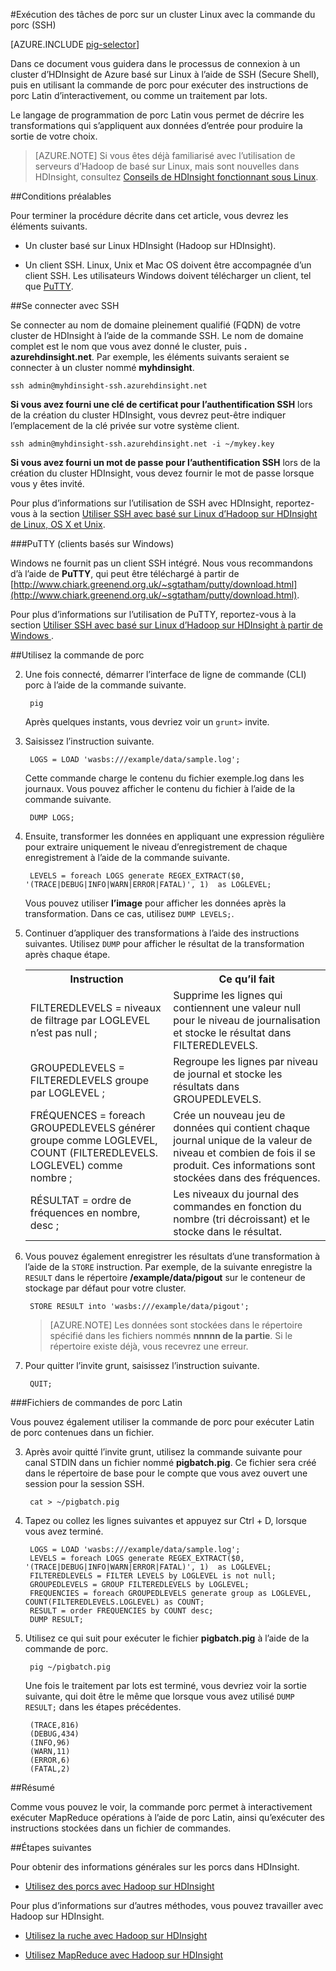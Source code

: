 <properties
   pageTitle="Utiliser Hadoop porc avec SSH sur un cluster HDInsight | Microsoft Azure"
   description="Découvrez comment connecter à un cluster basé sur Linux de Hadoop avec SSH et puis utiliser la commande porc à exécuter de façon interactive les instructions Latin de porc, ou comme un traitement par lots."
   services="hdinsight"
   documentationCenter=""
   authors="Blackmist"
   manager="jhubbard"
   editor="cgronlun"
    tags="azure-portal"/>

<tags
   ms.service="hdinsight"
   ms.devlang="na"
   ms.topic="article"
   ms.tgt_pltfrm="na"
   ms.workload="big-data"
   ms.date="10/11/2016"
   ms.author="larryfr"/>

#<a name="run-pig-jobs-on-a-linux-based-cluster-with-the-pig-command-ssh"></a>Exécution des tâches de porc sur un cluster Linux avec la commande du porc (SSH)

[AZURE.INCLUDE [pig-selector](../../includes/hdinsight-selector-use-pig.md)]

Dans ce document vous guidera dans le processus de connexion à un cluster d’HDInsight de Azure basé sur Linux à l’aide de SSH (Secure Shell), puis en utilisant la commande de porc pour exécuter des instructions de porc Latin d’interactivement, ou comme un traitement par lots.

Le langage de programmation de porc Latin vous permet de décrire les transformations qui s’appliquent aux données d’entrée pour produire la sortie de votre choix.

> [AZURE.NOTE] Si vous êtes déjà familiarisé avec l’utilisation de serveurs d’Hadoop de basé sur Linux, mais sont nouvelles dans HDInsight, consultez [Conseils de HDInsight fonctionnant sous Linux](hdinsight-hadoop-linux-information.md).

##<a id="prereq"></a>Conditions préalables

Pour terminer la procédure décrite dans cet article, vous devrez les éléments suivants.

* Un cluster basé sur Linux HDInsight (Hadoop sur HDInsight).

* Un client SSH. Linux, Unix et Mac OS doivent être accompagnée d’un client SSH. Les utilisateurs Windows doivent télécharger un client, tel que [PuTTY](http://www.chiark.greenend.org.uk/~sgtatham/putty/download.html).

##<a id="ssh"></a>Se connecter avec SSH

Se connecter au nom de domaine pleinement qualifié (FQDN) de votre cluster de HDInsight à l’aide de la commande SSH. Le nom de domaine complet est le nom que vous avez donné le cluster, puis **. azurehdinsight.net**. Par exemple, les éléments suivants seraient se connecter à un cluster nommé **myhdinsight**.

    ssh admin@myhdinsight-ssh.azurehdinsight.net

**Si vous avez fourni une clé de certificat pour l’authentification SSH** lors de la création du cluster HDInsight, vous devrez peut-être indiquer l’emplacement de la clé privée sur votre système client.

    ssh admin@myhdinsight-ssh.azurehdinsight.net -i ~/mykey.key

**Si vous avez fourni un mot de passe pour l’authentification SSH** lors de la création du cluster HDInsight, vous devez fournir le mot de passe lorsque vous y êtes invité.

Pour plus d’informations sur l’utilisation de SSH avec HDInsight, reportez-vous à la section [Utiliser SSH avec basé sur Linux d’Hadoop sur HDInsight de Linux, OS X et Unix](hdinsight-hadoop-linux-use-ssh-unix.md).

###<a name="putty-windows-based-clients"></a>PuTTY (clients basés sur Windows)

Windows ne fournit pas un client SSH intégré. Nous vous recommandons d’à l’aide de **PuTTY**, qui peut être téléchargé à partir de [http://www.chiark.greenend.org.uk/~sgtatham/putty/download.html](http://www.chiark.greenend.org.uk/~sgtatham/putty/download.html).

Pour plus d’informations sur l’utilisation de PuTTY, reportez-vous à la section [Utiliser SSH avec basé sur Linux d’Hadoop sur HDInsight à partir de Windows ](hdinsight-hadoop-linux-use-ssh-windows.md).

##<a id="pig"></a>Utilisez la commande de porc

2. Une fois connecté, démarrer l’interface de ligne de commande (CLI) porc à l’aide de la commande suivante.

        pig

    Après quelques instants, vous devriez voir un `grunt>` invite.

3. Saisissez l’instruction suivante.

        LOGS = LOAD 'wasbs:///example/data/sample.log';

    Cette commande charge le contenu du fichier exemple.log dans les journaux. Vous pouvez afficher le contenu du fichier à l’aide de la commande suivante.

        DUMP LOGS;

4. Ensuite, transformer les données en appliquant une expression régulière pour extraire uniquement le niveau d’enregistrement de chaque enregistrement à l’aide de la commande suivante.

        LEVELS = foreach LOGS generate REGEX_EXTRACT($0, '(TRACE|DEBUG|INFO|WARN|ERROR|FATAL)', 1)  as LOGLEVEL;

    Vous pouvez utiliser **l’image** pour afficher les données après la transformation. Dans ce cas, utilisez `DUMP LEVELS;`.

5. Continuer d’appliquer des transformations à l’aide des instructions suivantes. Utilisez `DUMP` pour afficher le résultat de la transformation après chaque étape.

    <table>
    <tr>
    <th>Instruction</th><th>Ce qu’il fait</th>
    </tr>
    <tr>
    <td>FILTEREDLEVELS = niveaux de filtrage par LOGLEVEL n’est pas null ;</td><td>Supprime les lignes qui contiennent une valeur null pour le niveau de journalisation et stocke le résultat dans FILTEREDLEVELS.</td>
    </tr>
    <tr>
    <td>GROUPEDLEVELS = FILTEREDLEVELS groupe par LOGLEVEL ;</td><td>Regroupe les lignes par niveau de journal et stocke les résultats dans GROUPEDLEVELS.</td>
    </tr>
    <tr>
    <td>FRÉQUENCES = foreach GROUPEDLEVELS générer groupe comme LOGLEVEL, COUNT (FILTEREDLEVELS. LOGLEVEL) comme nombre ;</td><td>Crée un nouveau jeu de données qui contient chaque journal unique de la valeur de niveau et combien de fois il se produit. Ces informations sont stockées dans des fréquences.</td>
    </tr>
    <tr>
    <td>RÉSULTAT = ordre de fréquences en nombre, desc ;</td><td>Les niveaux du journal des commandes en fonction du nombre (tri décroissant) et le stocke dans le résultat.</td>
    </tr>
    </table>

6. Vous pouvez également enregistrer les résultats d’une transformation à l’aide de la `STORE` instruction. Par exemple, de la suivante enregistre la `RESULT` dans le répertoire **/example/data/pigout** sur le conteneur de stockage par défaut pour votre cluster.

        STORE RESULT into 'wasbs:///example/data/pigout';

    > [AZURE.NOTE] Les données sont stockées dans le répertoire spécifié dans les fichiers nommés **nnnnn de la partie**. Si le répertoire existe déjà, vous recevrez une erreur.

7. Pour quitter l’invite grunt, saisissez l’instruction suivante.

        QUIT;

###<a name="pig-latin-batch-files"></a>Fichiers de commandes de porc Latin

Vous pouvez également utiliser la commande de porc pour exécuter Latin de porc contenues dans un fichier.

3. Après avoir quitté l’invite grunt, utilisez la commande suivante pour canal STDIN dans un fichier nommé **pigbatch.pig**. Ce fichier sera créé dans le répertoire de base pour le compte que vous avez ouvert une session pour la session SSH.

        cat > ~/pigbatch.pig

4. Tapez ou collez les lignes suivantes et appuyez sur Ctrl + D, lorsque vous avez terminé.

        LOGS = LOAD 'wasbs:///example/data/sample.log';
        LEVELS = foreach LOGS generate REGEX_EXTRACT($0, '(TRACE|DEBUG|INFO|WARN|ERROR|FATAL)', 1)  as LOGLEVEL;
        FILTEREDLEVELS = FILTER LEVELS by LOGLEVEL is not null;
        GROUPEDLEVELS = GROUP FILTEREDLEVELS by LOGLEVEL;
        FREQUENCIES = foreach GROUPEDLEVELS generate group as LOGLEVEL, COUNT(FILTEREDLEVELS.LOGLEVEL) as COUNT;
        RESULT = order FREQUENCIES by COUNT desc;
        DUMP RESULT;

5. Utilisez ce qui suit pour exécuter le fichier **pigbatch.pig** à l’aide de la commande de porc.

        pig ~/pigbatch.pig

    Une fois le traitement par lots est terminé, vous devriez voir la sortie suivante, qui doit être le même que lorsque vous avez utilisé `DUMP RESULT;` dans les étapes précédentes.

        (TRACE,816)
        (DEBUG,434)
        (INFO,96)
        (WARN,11)
        (ERROR,6)
        (FATAL,2)

##<a id="summary"></a>Résumé

Comme vous pouvez le voir, la commande porc permet à interactivement exécuter MapReduce opérations à l’aide de porc Latin, ainsi qu’exécuter des instructions stockées dans un fichier de commandes.

##<a id="nextsteps"></a>Étapes suivantes

Pour obtenir des informations générales sur les porcs dans HDInsight.

* [Utilisez des porcs avec Hadoop sur HDInsight](hdinsight-use-pig.md)

Pour plus d’informations sur d’autres méthodes, vous pouvez travailler avec Hadoop sur HDInsight.

* [Utilisez la ruche avec Hadoop sur HDInsight](hdinsight-use-hive.md)

* [Utilisez MapReduce avec Hadoop sur HDInsight](hdinsight-use-mapreduce.md)
